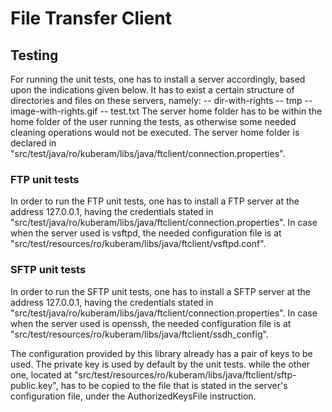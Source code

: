 File Transfer Client
=======

## Testing
For running the unit tests, one has to install a server accordingly, based upon the indications given below.
It has to exist a certain structure of directories and files on these servers, namely:
-- dir-with-rights
	-- tmp
	-- image-with-rights.gif
	-- test.txt
The server home folder has to be within the home folder of the user running the tests, as otherwise some needed cleaning operations would not be executed.
The server home folder is declared in "src/test/java/ro/kuberam/libs/java/ftclient/connection.properties".

### FTP unit tests
In order to run the FTP unit tests, one has to install a FTP server at the address 127.0.0.1, having the credentials stated in
"src/test/java/ro/kuberam/libs/java/ftclient/connection.properties".
In case when the server used is vsftpd, the needed configuration file is at "src/test/resources/ro/kuberam/libs/java/ftclient/vsftpd.conf".

### SFTP unit tests
In order to run the SFTP unit tests, one has to install a SFTP server at the address 127.0.0.1, having the credentials stated in
"src/test/java/ro/kuberam/libs/java/ftclient/connection.properties".
In case when the server used is openssh, the needed configuration file is at "src/test/resources/ro/kuberam/libs/java/ftclient/ssdh_config".

The configuration provided by this library already has a pair of keys to be used. The private key is used by default by the unit tests. while the other
one, located at "src/test/resources/ro/kuberam/libs/java/ftclient/sftp-public.key", has to be copied to the file that is stated in the server's configuration
file, under the AuthorizedKeysFile instruction. 